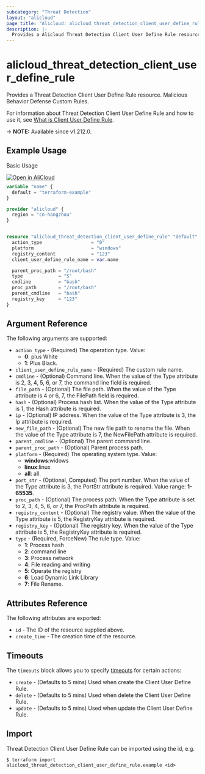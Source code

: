 ```yaml
---
subcategory: "Threat Detection"
layout: "alicloud"
page_title: "Alicloud: alicloud_threat_detection_client_user_define_rule"
description: |-
  Provides a Alicloud Threat Detection Client User Define Rule resource.
---
```


# alicloud_threat_detection_client_user_define_rule

Provides a Threat Detection Client User Define Rule resource. Malicious Behavior Defense Custom Rules.

For information about Threat Detection Client User Define Rule and how to use it, see [What is Client User Define Rule](https://www.alibabacloud.com/help/en/security-center/developer-reference/api-sas-2018-12-03-addclientuserdefinerule).

-> **NOTE:** Available since v1.212.0.

## Example Usage

Basic Usage

<div style="display: block;margin-bottom: 40px;"><div class="oics-button" style="float: right;position: absolute;margin-bottom: 10px;">
  <a href="https://api.aliyun.com/terraform?resource=alicloud_threat_detection_client_user_define_rule&exampleId=31182f3c-0096-591c-e624-ce1d34823f18273d36cb&activeTab=example&spm=docs.r.threat_detection_client_user_define_rule.0.31182f3c00&intl_lang=EN_US" target="_blank">
    <img alt="Open in AliCloud" src="https://img.alicdn.com/imgextra/i1/O1CN01hjjqXv1uYUlY56FyX_!!6000000006049-55-tps-254-36.svg" style="max-height: 44px; max-width: 100%;">
  </a>
</div></div>

```terraform
variable "name" {
  default = "terraform-example"
}

provider "alicloud" {
  region = "cn-hangzhou"
}


resource "alicloud_threat_detection_client_user_define_rule" "default" {
  action_type                  = "0"
  platform                     = "windows"
  registry_content             = "123"
  client_user_define_rule_name = var.name

  parent_proc_path = "/root/bash"
  type             = "5"
  cmdline          = "bash"
  proc_path        = "/root/bash"
  parent_cmdline   = "bash"
  registry_key     = "123"
}
```

## Argument Reference

The following arguments are supported:
* `action_type` - (Required) The operation type. Value:
  - **0**: plus White
  - **1**: Plus Black.
* `client_user_define_rule_name` - (Required) The custom rule name.
* `cmdline` - (Optional) Command line. When the value of the Type attribute is 2, 3, 4, 5, 6, or 7, the command line field is required.
* `file_path` - (Optional) The file path. When the value of the Type attribute is 4 or 6, 7, the FilePath field is required.
* `hash` - (Optional) Process hash list. When the value of the Type attribute is 1, the Hash attribute is required.
* `ip` - (Optional) IP address. When the value of the Type attribute is 3, the Ip attribute is required.
* `new_file_path` - (Optional) The new file path to rename the file. When the value of the Type attribute is 7, the NewFilePath attribute is required.
* `parent_cmdline` - (Optional) The parent command line.
* `parent_proc_path` - (Optional) Parent process path.
* `platform` - (Required) The operating system type. Value:
  - **windows**:widows
  - **linux**:linux
  - **all**: all.
* `port_str` - (Optional, Computed) The port number. When the value of the Type attribute is 3, the PortStr attribute is required. Value range: **1-65535**.
* `proc_path` - (Optional) The process path. When the Type attribute is set to 2, 3, 4, 5, 6, or 7, the ProcPath attribute is required.
* `registry_content` - (Optional) The registry value. When the value of the Type attribute is 5, the RegistryKey attribute is required.
* `registry_key` - (Optional) The registry key. When the value of the Type attribute is 5, the RegistryKey attribute is required.
* `type` - (Required, ForceNew) The rule type. Value:
  - **1**: Process hash
  - **2**: command line
  - **3**: Process network
  - **4**: File reading and writing
  - **5**: Operate the registry
  - **6**: Load Dynamic Link Library
  - **7**: File Rename.

## Attributes Reference

The following attributes are exported:
* `id` - The ID of the resource supplied above.
* `create_time` - The creation time of the resource.

## Timeouts

The `timeouts` block allows you to specify [timeouts](https://www.terraform.io/docs/configuration-0-11/resources.html#timeouts) for certain actions:
* `create` - (Defaults to 5 mins) Used when create the Client User Define Rule.
* `delete` - (Defaults to 5 mins) Used when delete the Client User Define Rule.
* `update` - (Defaults to 5 mins) Used when update the Client User Define Rule.

## Import

Threat Detection Client User Define Rule can be imported using the id, e.g.

```shell
$ terraform import alicloud_threat_detection_client_user_define_rule.example <id>
```